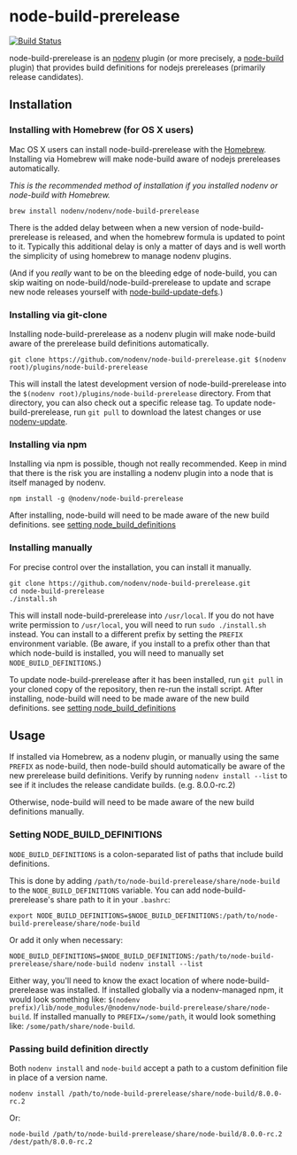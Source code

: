 # node-build-prerelease

[![Build Status](https://travis-ci.org/nodenv/node-build-prerelease.svg?branch=master)](https://travis-ci.org/nodenv/node-build-prerelease)

node-build-prerelease is an [nodenv][] plugin (or more precisely, a [node-build][] plugin) that provides build definitions for nodejs prereleases (primarily release candidates).

<!-- toc -->

## Installation

### Installing with Homebrew (for OS X users)

Mac OS X users can install node-build-prerelease with the [Homebrew][].
Installing via Homebrew will make node-build aware of nodejs prereleases automatically.

*This is the recommended method of installation if you installed nodenv or node-build with Homebrew.*

    brew install nodenv/nodenv/node-build-prerelease

There is the added delay between when a new version of node-build-prerelease is released, and when the homebrew formula is updated to point to it.
Typically this additional delay is only a matter of days and is well worth the simplicity of using homebrew to manage nodenv plugins.

(And if you _really_ want to be on the bleeding edge of node-build, you can skip waiting on node-build/node-build-prerelease to update and scrape new node releases yourself with [node-build-update-defs][].)

### Installing via git-clone

Installing node-build-prerelease as a nodenv plugin will make node-build aware of the prerelease build definitions automatically.

    git clone https://github.com/nodenv/node-build-prerelease.git $(nodenv root)/plugins/node-build-prerelease

This will install the latest development version of node-build-prerelease into the `$(nodenv root)/plugins/node-build-prerelease` directory.
From that directory, you can also check out a specific release tag.
To update node-build-prerelease, run `git pull` to download the latest changes or use [nodenv-update][].

### Installing via npm

Installing via npm is possible, though not really recommended.
Keep in mind that there is the risk you are installing a nodenv plugin into a node that is itself managed by nodenv.

    npm install -g @nodenv/node-build-prerelease

After installing, node-build will need to be made aware of the new build definitions.
see [setting node_build_definitions][]

### Installing manually

For precise control over the installation, you can install it manually.

    git clone https://github.com/nodenv/node-build-prerelease.git
    cd node-build-prerelease
    ./install.sh

This will install node-build-prerelease into `/usr/local`.
If you do not have write permission to `/usr/local`, you will need to run `sudo ./install.sh` instead.
You can install to a different prefix by setting the `PREFIX` environment variable.
(Be aware, if you install to a prefix other than that which node-build is installed, you will need to manually set `NODE_BUILD_DEFINITIONS`.)

To update node-build-prerelease after it has been installed, run `git pull` in your cloned copy of the repository, then re-run the install script.
After installing, node-build will need to be made aware of the new build definitions.
see [setting node_build_definitions][]

## Usage

If installed via Homebrew, as a nodenv plugin, or manually using the same `PREFIX` as node-build, then node-build should automatically be aware of the new prerelease build definitions.
Verify by running `nodenv install --list` to see if it includes the release candidate builds. (e.g. 8.0.0-rc.2)

Otherwise, node-build will need to be made aware of the new build definitions manually.

### Setting NODE_BUILD_DEFINITIONS

`NODE_BUILD_DEFINITIONS` is a colon-separated list of paths that include build definitions.

This is done by adding `/path/to/node-build-prerelease/share/node-build` to the `NODE_BUILD_DEFINITIONS` variable.
You can add node-build-prerelease's share path to it in your `.bashrc`:

    export NODE_BUILD_DEFINITIONS=$NODE_BUILD_DEFINITIONS:/path/to/node-build-prerelease/share/node-build

Or add it only when necessary:

    NODE_BUILD_DEFINITIONS=$NODE_BUILD_DEFINITIONS:/path/to/node-build-prerelease/share/node-build nodenv install --list

Either way, you'll need to know the exact location of where node-build-prerelease was installed.
If installed globally via a nodenv-managed npm, it would look something like:
`$(nodenv prefix)/lib/node_modules/@nodenv/node-build-prerelease/share/node-build`.
If installed manually to `PREFIX=/some/path`, it would look something like:
`/some/path/share/node-build`.

### Passing build definition directly

Both `nodenv install` and `node-build` accept a path to a custom definition file in place of a version name.

    nodenv install /path/to/node-build-prerelease/share/node-build/8.0.0-rc.2

Or:

    node-build /path/to/node-build-prerelease/share/node-build/8.0.0-rc.2 /dest/path/8.0.0-rc.2



[homebrew]: http://brew.sh
[nodenv]: https://github.com/nodenv/nodenv
[node-build]: https://github.com/nodenv/node-build
[nodenv-update]: https://github.com/nodenv/nodenv-update
[node-build-update-defs]: https://github.com/nodenv/node-build-update-defs
[setting node_build_definitions]: #setting-node_build_definitions
